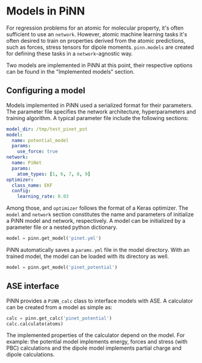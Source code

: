 # Models in PiNN

For regression problems for an atomic for molecular property, it's often
sufficient to use an `network`. However, atomic machine learning tasks it's
often desired to train on properties derived from the atomic predictions, such
as forces, stress tensors for dipole moments. `pinn.models` are created for
defining these tasks in a `network`-agnostic way. 

Two models are implemented in PiNN at this point, their respective options can
be found in the "Implemented models" section.

## Configuring a model

Models implemented in PiNN used a serialized format for their parameters. The
parameter file specifies the network architecture, hyperparameters and training
algorithm. A typical parameter file include the following sections:

```yaml
model_dir: /tmp/test_pinet_pot
model:
  name: potential_model
  params:
    use_force: true
network:
  name: PiNet
  params:
    atom_types: [1, 6, 7, 8, 9]
optimizer:
  class_name: EKF
  config:
    learning_rate: 0.03
```

Among those, and `optimizer` follows the format of a Keras optimizer. The
`model` and `network` section constitutes the name and parameters of initialize
a PiNN model and network, respectively. A model can be initialized by a
parameter file or a nested python dictionary.

```Python
model = pinn.get_model('pinet.yml')
```

PiNN automatically saves a `params.yml` file in the model directory. With an
trained model, the model can be loaded with its directory as well.

```Python
model = pinn.get_model('pinet_potential')
```

## ASE interface
PiNN provides a ``PiNN_calc`` class to interface models with ASE. A calculator
can be created from a model as simple as:

```Python
calc = pinn.get_calc('pinet_potential')
calc.calculate(atoms)
```

The implemented properties of the calculator depend on the model. For example:
the potential model implements energy, forces and stress (with PBC) calculations
and the dipole model implements partial charge and dipole calculations.

